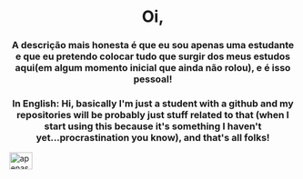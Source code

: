 <h1 align="center">Oi,</h1>
<h3 align="center">A descrição mais honesta é que eu sou apenas uma estudante e que eu pretendo colocar tudo que surgir dos meus estudos aqui(em algum momento inicial que ainda não rolou), e é isso pessoal!</h3>
<h3 align="center">In English: Hi, basically I'm just a student with a github and my repositories will be probably just stuff related to that (when I start using this because it's something I haven't yet...procrastination you know), and that's all folks!</h3>

<a href="https://linkedin.com/in/apenasreis" target="blank"><img align="center" src="https://raw.githubusercontent.com/rahuldkjain/github-profile-readme-generator/master/src/images/icons/Social/linked-in-alt.svg" alt="apenasreis" height="30" width="40" /></a>
</p>
